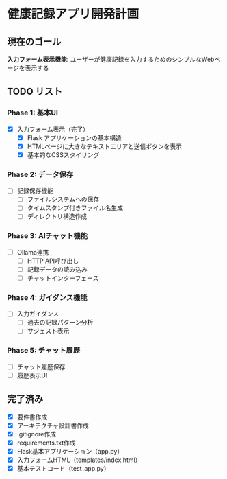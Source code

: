 # 健康記録アプリ開発計画

## 現在のゴール
**入力フォーム表示機能**: ユーザーが健康記録を入力するためのシンプルなWebページを表示する

## TODO リスト

### Phase 1: 基本UI
- [x] 入力フォーム表示（完了）
  - [x] Flask アプリケーションの基本構造
  - [x] HTMLページに大きなテキストエリアと送信ボタンを表示
  - [x] 基本的なCSSスタイリング

### Phase 2: データ保存
- [ ] 記録保存機能
  - [ ] ファイルシステムへの保存
  - [ ] タイムスタンプ付きファイル名生成
  - [ ] ディレクトリ構造作成

### Phase 3: AIチャット機能
- [ ] Ollama連携
  - [ ] HTTP API呼び出し
  - [ ] 記録データの読み込み
  - [ ] チャットインターフェース

### Phase 4: ガイダンス機能
- [ ] 入力ガイダンス
  - [ ] 過去の記録パターン分析
  - [ ] サジェスト表示

### Phase 5: チャット履歴
- [ ] チャット履歴保存
- [ ] 履歴表示UI

## 完了済み
- [x] 要件書作成
- [x] アーキテクチャ設計書作成
- [x] .gitignore作成
- [x] requirements.txt作成
- [x] Flask基本アプリケーション（app.py）
- [x] 入力フォームHTML（templates/index.html）
- [x] 基本テストコード（test_app.py）